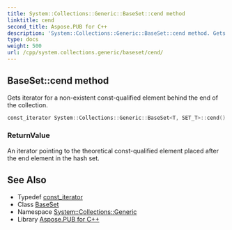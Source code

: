 ```yaml
---
title: System::Collections::Generic::BaseSet::cend method
linktitle: cend
second_title: Aspose.PUB for C++
description: 'System::Collections::Generic::BaseSet::cend method. Gets iterator for a non-existent const-qualified element behind the end of the collection in C++.'
type: docs
weight: 500
url: /cpp/system.collections.generic/baseset/cend/
---
```

## BaseSet::cend method


Gets iterator for a non-existent const-qualified element behind the end of the collection.

```cpp
const_iterator System::Collections::Generic::BaseSet<T, SET_T>::cend() const noexcept
```


### ReturnValue

An iterator pointing to the theoretical const-qualified element placed after the end element in the hash set.

## See Also

* Typedef [const_iterator](../const_iterator/)
* Class [BaseSet](../)
* Namespace [System::Collections::Generic](../../)
* Library [Aspose.PUB for C++](../../../)
